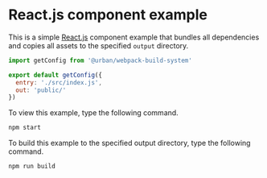 # React.js component example

This is a simple [React.js](http://facebook.github.io/react/) component example that bundles all dependencies and copies all assets to the specified `output` directory.

```js
import getConfig from '@urban/webpack-build-system'

export default getConfig({
  entry: './src/index.js',
  out: 'public/'
})
```

To view this example, type the following command.

```sh
npm start
```

To build this example to the specified output directory, type the following command.

```sh
npm run build
```
